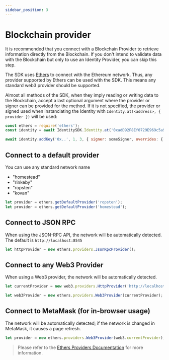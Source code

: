 ```yaml
---
sidebar_position: 3
---
```


# Blockchain provider

It is recommended that you connect with a Blockchain Provider to retrieve information directly from the Blockchain. If you don't intend to validate data with the Blockchain but only to use an Identity Provider, you can skip this step.

The SDK uses [Ethers](https://github.com/ethers-io/ethers.js) to connect with the Ethereum network. Thus, any provider supported by Ethers can be used with the SDK. This means any standard web3 provider should be supported.

Almost all methods of the SDK, when they imply reading or writing data to the Blockchain, accept a last optional argument where the provider or signer can be provided for the method. If it is not specified, the provider or signed used when instanciating the Identity with `Identity.at(<address>, { provider })` will be used:

```javascript
const ethers = require('ethers');
const identity = await IdentitySDK.Identity.at('0xadD92F8Ef0729E969c5a98Ea5740c9b644B362e3', { provider });

await identity.addKey('0x..', 1, 3, { signer: someSigner, overrides: { gasPrice: ethers.parseUnits('2.0', 'gwei') } });
```

## Connect to a default provider

You can use any standard network name

- "homestead"
- "rinkeby"
- "ropsten"
- "kovan"

```javascript
let provider = ethers.getDefaultProvider('ropsten');
let provider = ethers.getDefaultProvider('homestead');
```

## Connect to JSON RPC

When using the JSON-RPC API, the network will be automatically detected. The default is `http://localhost:8545`

```javascript
let httpProvider = new ethers.providers.JsonRpcProvider();
```

## Connect to any Web3 Provider

When using a Web3 provider, the network will be automatically detected.

```javascript
let currentProvider = new web3.providers.HttpProvider('http://localhost:8545');

let web3Provider = new ethers.providers.Web3Provider(currentProvider);
```

## Connect to MetaMask (for in-browser usage)

The network will be automatically detected; if the network is changed in MetaMask, it causes a page refresh.

```javascript
let provider = new ethers.providers.Web3Provider(web3.currentProvider);
```

> Please refer to the [Ethers Providers Documentation](https://docs.ethers.io/ethers.js/html/api-providers.html) for more information.
